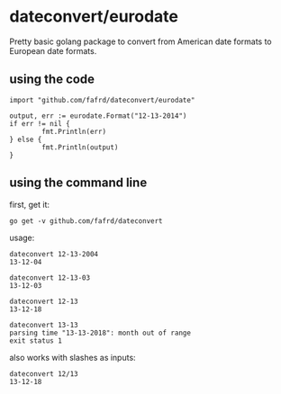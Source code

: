 # dateconvert/eurodate

Pretty basic golang package to convert from American date formats to European date formats.

## using the code
```
import "github.com/fafrd/dateconvert/eurodate"
```
```
output, err := eurodate.Format("12-13-2014")
if err != nil {
        fmt.Println(err)
} else {
        fmt.Println(output)
}
```

## using the command line
first, get it:
```
go get -v github.com/fafrd/dateconvert
```
usage:
```
dateconvert 12-13-2004
13-12-04

dateconvert 12-13-03
13-12-03

dateconvert 12-13
13-12-18

dateconvert 13-13
parsing time "13-13-2018": month out of range
exit status 1
```

also works with slashes as inputs:
```
dateconvert 12/13
13-12-18
```
